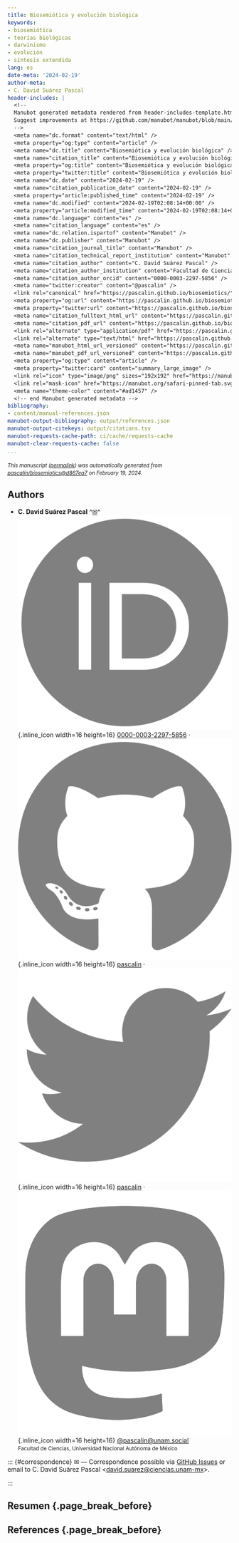 ```yaml
---
title: Biosemiótica y evolución biológica
keywords:
- biosemiótica
- teorías biológicas
- darwinismo
- evolución
- síntesis extendida
lang: es
date-meta: '2024-02-19'
author-meta:
- C. David Suárez Pascal
header-includes: |
  <!--
  Manubot generated metadata rendered from header-includes-template.html.
  Suggest improvements at https://github.com/manubot/manubot/blob/main/manubot/process/header-includes-template.html
  -->
  <meta name="dc.format" content="text/html" />
  <meta property="og:type" content="article" />
  <meta name="dc.title" content="Biosemiótica y evolución biológica" />
  <meta name="citation_title" content="Biosemiótica y evolución biológica" />
  <meta property="og:title" content="Biosemiótica y evolución biológica" />
  <meta property="twitter:title" content="Biosemiótica y evolución biológica" />
  <meta name="dc.date" content="2024-02-19" />
  <meta name="citation_publication_date" content="2024-02-19" />
  <meta property="article:published_time" content="2024-02-19" />
  <meta name="dc.modified" content="2024-02-19T02:08:14+00:00" />
  <meta property="article:modified_time" content="2024-02-19T02:08:14+00:00" />
  <meta name="dc.language" content="es" />
  <meta name="citation_language" content="es" />
  <meta name="dc.relation.ispartof" content="Manubot" />
  <meta name="dc.publisher" content="Manubot" />
  <meta name="citation_journal_title" content="Manubot" />
  <meta name="citation_technical_report_institution" content="Manubot" />
  <meta name="citation_author" content="C. David Suárez Pascal" />
  <meta name="citation_author_institution" content="Facultad de Ciencias, Universidad Nacional Autónoma de México" />
  <meta name="citation_author_orcid" content="0000-0003-2297-5856" />
  <meta name="twitter:creator" content="@pascalin" />
  <link rel="canonical" href="https://pascalin.github.io/biosemiotics/" />
  <meta property="og:url" content="https://pascalin.github.io/biosemiotics/" />
  <meta property="twitter:url" content="https://pascalin.github.io/biosemiotics/" />
  <meta name="citation_fulltext_html_url" content="https://pascalin.github.io/biosemiotics/" />
  <meta name="citation_pdf_url" content="https://pascalin.github.io/biosemiotics/manuscript.pdf" />
  <link rel="alternate" type="application/pdf" href="https://pascalin.github.io/biosemiotics/manuscript.pdf" />
  <link rel="alternate" type="text/html" href="https://pascalin.github.io/biosemiotics/v/d867ea763fcdee3177bdd3c03a7ac6739f41c7db/" />
  <meta name="manubot_html_url_versioned" content="https://pascalin.github.io/biosemiotics/v/d867ea763fcdee3177bdd3c03a7ac6739f41c7db/" />
  <meta name="manubot_pdf_url_versioned" content="https://pascalin.github.io/biosemiotics/v/d867ea763fcdee3177bdd3c03a7ac6739f41c7db/manuscript.pdf" />
  <meta property="og:type" content="article" />
  <meta property="twitter:card" content="summary_large_image" />
  <link rel="icon" type="image/png" sizes="192x192" href="https://manubot.org/favicon-192x192.png" />
  <link rel="mask-icon" href="https://manubot.org/safari-pinned-tab.svg" color="#ad1457" />
  <meta name="theme-color" content="#ad1457" />
  <!-- end Manubot generated metadata -->
bibliography:
- content/manual-references.json
manubot-output-bibliography: output/references.json
manubot-output-citekeys: output/citations.tsv
manubot-requests-cache-path: ci/cache/requests-cache
manubot-clear-requests-cache: false
...
```







<small><em>
This manuscript
([permalink](https://pascalin.github.io/biosemiotics/v/d867ea763fcdee3177bdd3c03a7ac6739f41c7db/))
was automatically generated
from [pascalin/biosemiotics@d867ea7](https://github.com/pascalin/biosemiotics/tree/d867ea763fcdee3177bdd3c03a7ac6739f41c7db)
on February 19, 2024.
</em></small>



## Authors



+ **C. David Suárez Pascal**
  ^[✉](#correspondence)^<br>
    ![ORCID icon](images/orcid.svg){.inline_icon width=16 height=16}
    [0000-0003-2297-5856](https://orcid.org/0000-0003-2297-5856)
    · ![GitHub icon](images/github.svg){.inline_icon width=16 height=16}
    [pascalin](https://github.com/pascalin)
    · ![Twitter icon](images/twitter.svg){.inline_icon width=16 height=16}
    [pascalin](https://twitter.com/pascalin)
    · ![Mastodon icon](images/mastodon.svg){.inline_icon width=16 height=16}
    [\@pascalin@unam.social](https://unam.social/@pascalin)
    <br>
  <small>
     Facultad de Ciencias, Universidad Nacional Autónoma de México
  </small>


::: {#correspondence}
✉ — Correspondence possible via [GitHub Issues](https://github.com/pascalin/biosemiotics/issues)
or email to
C. David Suárez Pascal \<david.suarez@ciencias.unam-mx\>.


:::


## Resumen {.page_break_before}




## References {.page_break_before}

<!-- Explicitly insert bibliography here -->
<div id="refs"></div>


